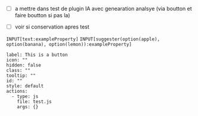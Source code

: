 - [ ] a mettre dans test de plugin IA avec genearation analsye (via boutton et faire boutton si pas la) 

- [ ] voir si conservation apres test 



`INPUT[text:exampleProperty]`
`INPUT[suggester(option(apple), option(banana), option(lemon)):exampleProperty]`
```meta-bind-button
label: This is a button
icon: ""
hidden: false
class: ""
tooltip: ""
id: ""
style: default
actions:
  - type: js
    file: test.js
    args: {}

```